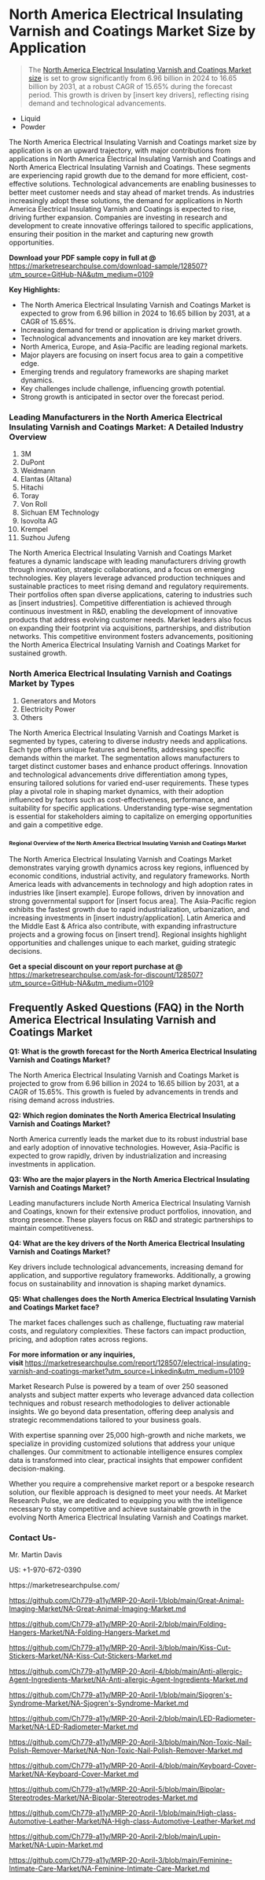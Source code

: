 <h1>North America Electrical Insulating Varnish and Coatings Market&nbsp;Size by Application</h1><blockquote><p>The <a href="https://marketresearchpulse.com/download-sample/128507?utm_source=GitHub-NA&amp;utm_medium=0109">North America Electrical Insulating Varnish and Coatings Market size</a> is set to grow significantly from 6.96 billion in 2024 to 16.65 billion by 2031, at a robust CAGR of 15.65% during the forecast period. This growth is driven by [insert key drivers], reflecting rising demand and technological advancements.</p></blockquote><ul><li>Liquid<li> Powder</li></ul><p>The North America Electrical Insulating Varnish and Coatings market size by application is on an upward trajectory, with major contributions from applications in North America Electrical Insulating Varnish and Coatings and North America Electrical Insulating Varnish and Coatings. These segments are experiencing rapid growth due to the demand for more efficient, cost-effective solutions. Technological advancements are enabling businesses to better meet customer needs and stay ahead of market trends. As industries increasingly adopt these solutions, the demand for applications in North America Electrical Insulating Varnish and Coatings is expected to rise, driving further expansion. Companies are investing in research and development to create innovative offerings tailored to specific applications, ensuring their position in the market and capturing new growth opportunities.</p><p><strong>Download your PDF sample copy in full at @ </strong><a href="https://marketresearchpulse.com/download-sample/128507?utm_source=GitHub-NA&amp;utm_medium=0109">https://marketresearchpulse.com/download-sample/128507?utm_source=GitHub-NA&amp;utm_medium=0109</a></p><p><strong>Key Highlights: </strong></p><ul><li>The North America Electrical Insulating Varnish and Coatings Market is expected to grow from 6.96 billion in 2024 to 16.65 billion by 2031, at a CAGR of 15.65%.</li><li>Increasing demand for trend or application is driving market growth.</li><li>Technological advancements and innovation are key market drivers.</li><li>North America, Europe, and Asia-Pacific are leading regional markets.</li><li>Major players are focusing on insert focus area to gain a competitive edge.</li><li>Emerging trends and regulatory frameworks are shaping market dynamics.</li><li>Key challenges include challenge, influencing growth potential.</li><li>Strong growth is anticipated in sector over the forecast period.</li></ul><h3>Leading Manufacturers in the North America Electrical Insulating Varnish and Coatings Market: A Detailed Industry Overview</h3><ol><li>3M</li><li>DuPont</li><li>Weidmann</li><li>Elantas (Altana)</li><li>Hitachi</li><li>Toray</li><li>Von Roll</li><li>Sichuan EM Technology</li><li>Isovolta AG</li><li>Krempel</li><li>Suzhou Jufeng</li></ol><div class="flex max-w-full flex-col flex-grow"><div class="min-h-8 text-message flex w-full flex-col items-end gap-2 whitespace-normal break-words [.text-message+&amp;]:mt-5" dir="auto" data-message-author-role="assistant" data-message-id="fd8432e4-4910-450d-b182-61b7bfb0a01f" data-message-model-slug="gpt-4o"><div class="flex w-full flex-col gap-1 empty:hidden first:pt-[3px]"><div class="markdown prose w-full break-words dark:prose-invert light"><p>The North America Electrical Insulating Varnish and Coatings Market features a dynamic landscape with leading manufacturers driving growth through innovation, strategic collaborations, and a focus on emerging technologies. Key players leverage advanced production techniques and sustainable practices to meet rising demand and regulatory requirements. Their portfolios often span diverse applications, catering to industries such as [insert industries]. Competitive differentiation is achieved through continuous investment in R&amp;D, enabling the development of innovative products that address evolving customer needs. Market leaders also focus on expanding their footprint via acquisitions, partnerships, and distribution networks. This competitive environment fosters advancements, positioning the North America Electrical Insulating Varnish and Coatings Market for sustained growth.</p></div></div></div></div><h3>North America Electrical Insulating Varnish and Coatings Market by Types</h3><ol><li>Generators and Motors<li> Electricity Power<li> Others</li></ol><div class="flex max-w-full flex-col flex-grow"><div class="min-h-8 text-message flex w-full flex-col items-end gap-2 whitespace-normal break-words [.text-message+&amp;]:mt-5" dir="auto" data-message-author-role="assistant" data-message-id="084470be-0bb7-4664-bddf-5156b4f41249" data-message-model-slug="gpt-4o-mini"><div class="flex w-full flex-col gap-1 empty:hidden first:pt-[3px]"><div class="markdown prose w-full break-words dark:prose-invert light"><p>The North America Electrical Insulating Varnish and Coatings Market is segmented by types, catering to diverse industry needs and applications. Each type offers unique features and benefits, addressing specific demands within the market. The segmentation allows manufacturers to target distinct customer bases and enhance product offerings. Innovation and technological advancements drive differentiation among types, ensuring tailored solutions for varied end-user requirements. These types play a pivotal role in shaping market dynamics, with their adoption influenced by factors such as cost-effectiveness, performance, and suitability for specific applications. Understanding type-wise segmentation is essential for stakeholders aiming to capitalize on emerging opportunities and gain a competitive edge.</p></div></div></div></div><h3><span style="font-size: 11px;">Regional Overview of the North America Electrical Insulating Varnish and Coatings Market</span></h3><div class="flex max-w-full flex-col flex-grow"><div class="min-h-8 text-message flex w-full flex-col items-end gap-2 whitespace-normal break-words [.text-message+&amp;]:mt-5" dir="auto" data-message-author-role="assistant" data-message-id="e9038762-ce64-4e30-91c9-9bd413514231" data-message-model-slug="gpt-4o-mini"><div class="flex w-full flex-col gap-1 empty:hidden first:pt-[3px]"><div class="markdown prose w-full break-words dark:prose-invert light"><p>The North America Electrical Insulating Varnish and Coatings Market demonstrates varying growth dynamics across key regions, influenced by economic conditions, industrial activity, and regulatory frameworks. North America leads with advancements in technology and high adoption rates in industries like [insert example]. Europe follows, driven by innovation and strong governmental support for [insert focus area]. The Asia-Pacific region exhibits the fastest growth due to rapid industrialization, urbanization, and increasing investments in [insert industry/application]. Latin America and the Middle East &amp; Africa also contribute, with expanding infrastructure projects and a growing focus on [insert trend]. Regional insights highlight opportunities and challenges unique to each market, guiding strategic decisions.</p></div></div></div></div><p><strong>Get a special discount on your report purchase at @ </strong><a href="https://marketresearchpulse.com/ask-for-discount/128507?utm_source=GitHub-NA&amp;utm_medium=0109">https://marketresearchpulse.com/ask-for-discount/128507?utm_source=GitHub-NA&amp;utm_medium=0109</a></p><h2>Frequently Asked Questions (FAQ) in the North America Electrical Insulating Varnish and Coatings Market</h2><p><strong>Q1: What is the growth forecast for the North America Electrical Insulating Varnish and Coatings Market?</strong></p><p>The North America Electrical Insulating Varnish and Coatings Market is projected to grow from 6.96 billion in 2024 to 16.65 billion by 2031, at a CAGR of 15.65%. This growth is fueled by advancements in trends and rising demand across industries.</p><p><strong>Q2: Which region dominates the North America Electrical Insulating Varnish and Coatings Market?</strong></p><p>North America currently leads the market due to its robust industrial base and early adoption of innovative technologies. However, Asia-Pacific is expected to grow rapidly, driven by industrialization and increasing investments in application.</p><p><strong>Q3: Who are the major players in the North America Electrical Insulating Varnish and Coatings Market?</strong></p><p>Leading manufacturers include North America Electrical Insulating Varnish and Coatings, known for their extensive product portfolios, innovation, and strong presence. These players focus on R&amp;D and strategic partnerships to maintain competitiveness.</p><p><strong>Q4: What are the key drivers of the North America Electrical Insulating Varnish and Coatings Market?</strong></p><p>Key drivers include technological advancements, increasing demand for application, and supportive regulatory frameworks. Additionally, a growing focus on sustainability and innovation is shaping market dynamics.</p><p><strong>Q5: What challenges does the North America Electrical Insulating Varnish and Coatings Market face?</strong></p><p>The market faces challenges such as challenge, fluctuating raw material costs, and regulatory complexities. These factors can impact production, pricing, and adoption rates across regions.</p><p><strong>For more information or any inquiries, visit&nbsp;</strong><a href="https://marketresearchpulse.com/report/128507/electrical-insulating-varnish-and-coatings-market?utm_source=Linkedin&utm_medium=0109">https://marketresearchpulse.com/report/128507/electrical-insulating-varnish-and-coatings-market?utm_source=Linkedin&utm_medium=0109</a></p><p>Market Research Pulse is powered by a team of over 250 seasoned analysts and subject matter experts who leverage advanced data collection techniques and robust research methodologies to deliver actionable insights. We go beyond data presentation, offering deep analysis and strategic recommendations tailored to your business goals.</p><p>With expertise spanning over 25,000 high-growth and niche markets, we specialize in providing customized solutions that address your unique challenges. Our commitment to actionable intelligence ensures complex data is transformed into clear, practical insights that empower confident decision-making.</p><p>Whether you require a comprehensive market report or a bespoke research solution, our flexible approach is designed to meet your needs. At Market Research Pulse, we are dedicated to equipping you with the intelligence necessary to stay competitive and achieve sustainable growth in the evolving North America Electrical Insulating Varnish and Coatings market.</p><h3><strong>Contact Us-</strong></h3><p>Mr. Martin Davis</p><p>US: +1-970-672-0390</p><p>https://marketresearchpulse.com/</p><p><a href="https://github.com/Ch779-a11y/MRP-20-April-1/blob/main/Great-Animal-Imaging-Market/NA-Great-Animal-Imaging-Market.md">https://github.com/Ch779-a11y/MRP-20-April-1/blob/main/Great-Animal-Imaging-Market/NA-Great-Animal-Imaging-Market.md</a></p><p><a href="https://github.com/Ch779-a11y/MRP-20-April-2/blob/main/Folding-Hangers-Market/NA-Folding-Hangers-Market.md">https://github.com/Ch779-a11y/MRP-20-April-2/blob/main/Folding-Hangers-Market/NA-Folding-Hangers-Market.md</a></p><p><a href="https://github.com/Ch779-a11y/MRP-20-April-3/blob/main/Kiss-Cut-Stickers-Market/NA-Kiss-Cut-Stickers-Market.md">https://github.com/Ch779-a11y/MRP-20-April-3/blob/main/Kiss-Cut-Stickers-Market/NA-Kiss-Cut-Stickers-Market.md</a></p><p><a href="https://github.com/Ch779-a11y/MRP-20-April-4/blob/main/Anti-allergic-Agent-Ingredients-Market/NA-Anti-allergic-Agent-Ingredients-Market.md">https://github.com/Ch779-a11y/MRP-20-April-4/blob/main/Anti-allergic-Agent-Ingredients-Market/NA-Anti-allergic-Agent-Ingredients-Market.md</a></p><p><a href="https://github.com/Ch779-a11y/MRP-20-April-1/blob/main/Sjogren's-Syndrome-Market/NA-Sjogren's-Syndrome-Market.md">https://github.com/Ch779-a11y/MRP-20-April-1/blob/main/Sjogren's-Syndrome-Market/NA-Sjogren's-Syndrome-Market.md</a></p><p><a href="https://github.com/Ch779-a11y/MRP-20-April-2/blob/main/LED-Radiometer-Market/NA-LED-Radiometer-Market.md">https://github.com/Ch779-a11y/MRP-20-April-2/blob/main/LED-Radiometer-Market/NA-LED-Radiometer-Market.md</a></p><p><a href="https://github.com/Ch779-a11y/MRP-20-April-3/blob/main/Non-Toxic-Nail-Polish-Remover-Market/NA-Non-Toxic-Nail-Polish-Remover-Market.md">https://github.com/Ch779-a11y/MRP-20-April-3/blob/main/Non-Toxic-Nail-Polish-Remover-Market/NA-Non-Toxic-Nail-Polish-Remover-Market.md</a></p><p><a href="https://github.com/Ch779-a11y/MRP-20-April-4/blob/main/Keyboard-Cover-Market/NA-Keyboard-Cover-Market.md">https://github.com/Ch779-a11y/MRP-20-April-4/blob/main/Keyboard-Cover-Market/NA-Keyboard-Cover-Market.md</a></p><p><a href="https://github.com/Ch779-a11y/MRP-20-April-5/blob/main/Bipolar-Stereotrodes-Market/NA-Bipolar-Stereotrodes-Market.md">https://github.com/Ch779-a11y/MRP-20-April-5/blob/main/Bipolar-Stereotrodes-Market/NA-Bipolar-Stereotrodes-Market.md</a></p><p><a href="https://github.com/Ch779-a11y/MRP-20-April-1/blob/main/High-class-Automotive-Leather-Market/NA-High-class-Automotive-Leather-Market.md">https://github.com/Ch779-a11y/MRP-20-April-1/blob/main/High-class-Automotive-Leather-Market/NA-High-class-Automotive-Leather-Market.md</a></p><p><a href="https://github.com/Ch779-a11y/MRP-20-April-2/blob/main/Lupin-Market/NA-Lupin-Market.md">https://github.com/Ch779-a11y/MRP-20-April-2/blob/main/Lupin-Market/NA-Lupin-Market.md</a></p><p><a href="https://github.com/Ch779-a11y/MRP-20-April-3/blob/main/Feminine-Intimate-Care-Market/NA-Feminine-Intimate-Care-Market.md">https://github.com/Ch779-a11y/MRP-20-April-3/blob/main/Feminine-Intimate-Care-Market/NA-Feminine-Intimate-Care-Market.md</a></p>
